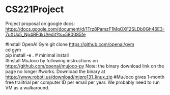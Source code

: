 # CS221Project

Project proposal on google docs:
https://docs.google.com/document/d/1Trz8PamzF1MqOXF2SLDb0Gh46E3-7uXUx5_Np4BFdkU/edit?ts=580085fe

#Install OpenAI Gym
git clone https://github.com/openai/gym  
cd gym  
pip install -e . # minimal install  
#Install MuJoco by following instructions on https://github.com/openai/mujoco-py Note: the binary download link on the page no longer #works. Download the binary at https://www.roboti.us/download/mjpro131_linux.zip 
#MuJoco gives 1-month free trailtrial per computer ID per email per year. We probably need to run VM as a walkaround.
